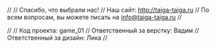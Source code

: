 //
// Спасибо, что выбрали нас!
// Наш сайт: http://taiga-taiga.ru
// По всем вопросам, вы можете писать на info@taiga-taiga.ru
//

//
// Код проекта: game_01
// Ответственный за верстку: Вадим
// Ответственный за дизайн: Лика
//
